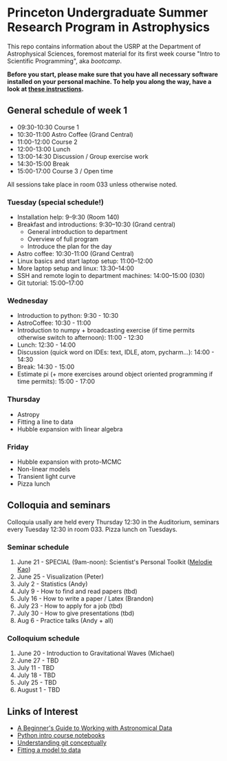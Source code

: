 # Princeton Undergraduate Summer Research Program in Astrophysics

This repo contains information about the USRP at the Department of Astrophysical Sciences, foremost material for its first week course "Intro to Scientific Programming", aka *bootcamp*.

**Before you start, please make sure that you have all necessary software installed on your personal machine. To help you along the way, have a look at [these instructions](SETUP-INSTALLATION.md).**

## General schedule of week 1

* 09:30-10:30 Course 1
* 10:30-11:00  Astro Coffee (Grand Central)
* 11:00-12:00  Course 2
* 12:00-13:00  Lunch
* 13:00-14:30  Discussion / Group exercise work
* 14:30-15:00 Break
* 15:00-17:00  Course 3 / Open time

All sessions take place in room 033 unless otherwise noted.

### Tuesday (special schedule!)

* Installation help: 9–9:30 (Room 140)
* Breakfast and introductions: 9:30–10:30 (Grand central)
    * General introduction to department
    * Overview of full program
    * Introduce the plan for the day
* Astro coffee: 10:30-11:00 (Grand Central)
* Linux basics and start laptop setup: 11:00–12:00
* More laptop setup and linux: 13:30–14:00
* SSH and remote login to department machines: 14:00–15:00 (030)
* Git tutorial: 15:00–17:00

### Wednesday

* Introduction to python: 9:30 - 10:30  
* AstroCoffee: 10:30 - 11:00
* Introduction to numpy + broadcasting exercise (if time permits otherwise switch to afternoon): 11:00 - 12:30
* Lunch: 12:30 - 14:00
* Discussion (quick word on IDEs: text, IDLE, atom, pycharm…): 14:00 - 14:30
* Break:  14:30 - 15:00
* Estimate pi (+ more exercises around object oriented programming if time permits):  15:00 - 17:00

### Thursday

* Astropy
* Fitting a line to data
* Hubble expansion with linear algebra

### Friday

* Hubble expansion with proto-MCMC
* Non-linear models
* Transient light curve
* Pizza lunch

## Colloquia and seminars

Colloquia usally are held every Thursday 12:30 in the Auditorium, seminars every Tuesday 12:30 in room 033. Pizza lunch on Tuesdays.

### Seminar schedule

1. June 21 - SPECIAL (9am-noon): Scientist's Personal Toolkit ([Melodie Kao](http://www.melodiekao.com/))
2. June 25 - Visualization (Peter)
3. July 2 - Statistics (Andy)
4. July 9 - How to find and read papers (tbd)
5. July 16 - How to write a paper / Latex (Brandon)
6. July 23 - How to apply for a job (tbd)
7. July 30 - How to give presentations (tbd)
8. Aug 6 - Practice talks (Andy + all)

### Colloquium schedule

1. June 20 - Introduction to Gravitational Waves (Michael)
2. June 27 - TBD
3. July 11 - TBD
4. July 18 - TBD
5. July 25 - TBD
6. August 1 - TBD

Links of Interest
------------------

* [A Beginner's Guide to Working with Astronomical Data](https://arxiv.org/abs/1905.13189)
* [Python intro course notebooks](https://github.com/jakevdp/2014_fall_ASTR599/tree/master/notebooks)
* [Understanding git conceptually](https://www.sbf5.com/~cduan/technical/git/)
* [Fitting a model to data](http://arxiv.org/abs/1008.4686)

